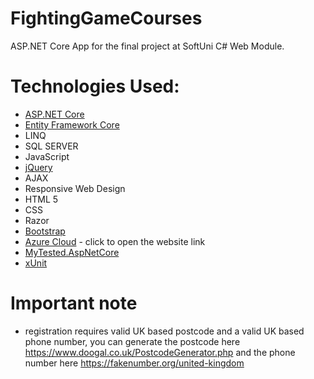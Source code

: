 # FightingGameCourses
ASP.NET Core App for the final project at SoftUni C# Web Module.

# Technologies Used:
* [ASP.NET Core](https://github.com/dotnet/aspnetcore)
* [Entity Framework Core](https://github.com/dotnet/efcore)
* LINQ
* SQL SERVER
* JavaScript
* [jQuery](https://github.com/jquery/jquery)
* AJAX
* Responsive Web Design
* HTML 5
* CSS
* Razor
* [Bootstrap](https://github.com/twbs/bootstrap)
* [Azure Cloud](https://fightinggamecourses.azurewebsites.net/) - click to open the website link
* [MyTested.AspNetCore](https://github.com/ivaylokenov/MyTested.AspNetCore.Mvc)
* [xUnit](https://github.com/xunit/xunit)

# Important note
* registration requires valid UK based postcode and a valid UK based phone number, you can generate the postcode here https://www.doogal.co.uk/PostcodeGenerator.php and the phone number here https://fakenumber.org/united-kingdom
